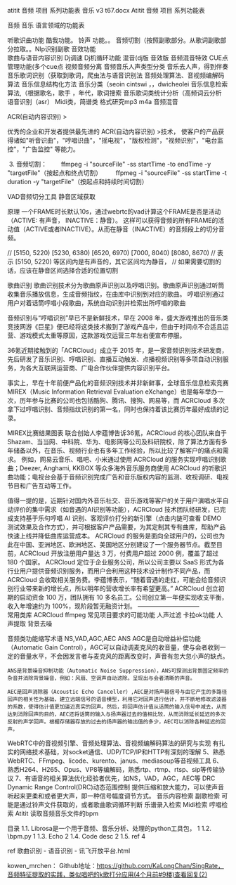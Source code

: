 atitit 音频 项目 系列功能表 音乐 v3 t67.docx
Atitit 音频 项目 系列功能表


音频 音乐 语言领域的功能表

听歌识曲功能 酷我功能。
铃声 功能。。
音频切割（按照副歌部分。从歌词副歌部分拉取。。Nlp识别副歌
音效功能  
歌曲与语音内容识别
Dj调速
Dj机循环功能
混音(dj版  音效版
音频混音特效
CUE点管理功能(多个cue点
视频音频分离
音频音乐人声类型分类
音乐去人声，得到伴奏
音乐歌词识别（获取到歌词，爬虫法与语音识别法
音频处理算法、音视频编解码算法
音乐信息结构化方法
音乐分类（seoin cintswi ，，dwicheolei 
音乐信息检索算法,（根据歌名，歌手 ，年代，歌词搜索
音乐歌词类统计分析（高频词云分析
语音识别（asr）
Midi类，简谱类
格式研究mp3 m4a
音频混音



ACR(自动内容识别) >

优秀的企业和开发者提供最先进的 ACR(自动内容识别) >技术， 使客户的产品获得诸如"听音识曲"，"哼唱识曲"，"摇电视"，"版权检测"，"视频识别"，"电台监控"，"广告监控" 等能力。

 3. 音频切割：
　　ffmpeg -i "sourceFile" -ss startTime -to endTime -y "targetFile"（按起点和终点切割）
　　ffpmeg -i "sourceFile" -ss startTime -t duration -y "targetFile"（按起点和持续时间切割）

VAD音频切分工具    静音区域获取 

原理
一个FRAME时长默认10s，通过webrtc的vad计算这个FRAME是否是活动（ACTIVE: 有声音， INACTIVE：静音）。
这样可以获得音频的所有FRAME的活动值（ACTIVE或者INACTIVE）。从而在静音（INACTIVE）的音频段上的切分音频。

// [5150, 5220) [5230, 6380) [6520, 6970) [7000, 8040) [8080, 8670) // 表示 [5150, 5220) 等区间内是有声音的，其它区间均为静音， // 如果需要切割的话，应该在静音区间选择合适的位置切割


歌曲识别
歌曲识别技术分为歌曲原声识别以及哼唱识别。歌曲原声识别通过听筒收集音乐播放信息，生成音频指纹，在曲库中识别到对应的歌曲。 哼唱识别通过用户对着话筒哼唱小段歌曲，系统自动识别并检索出所哼唱的歌曲

音频识别与“哼唱识别”早已不是新鲜技术，早在 2008 年，盛大游戏推出的音乐类竞技网游《巨星》便已经将这类技术搬到了游戏产品中，但由于时间点不合适且运营、游戏模式太重等原因，这款游戏仅运营三年左右便宣布停服。

36氪近期接触到的「ACRCloud」成立于 2015 年，是一家音频识别技术研发商，先后研发了音乐识别、哼唱识别、直播互动触发、点播视频识别等多项自动识别服务，为各大互联网运营商、广电合作伙伴提供内容识别平台。

事实上，早在十年前便产品化的音频识别技术并非新鲜事，全球音乐信息检索竞赛 MIREX（Music Information Retrieval Evaluation eXchange）也是每年举办一次，历年参与比赛的公司也包括酷狗、腾讯、搜狗、网易等，而 ACRCloud 多次拿下过哼唱识别、音频指纹识别的第一名，同时也保持着该比赛历年最好成绩的记录。

MIREX比赛结果图表
联合创始人李蕴博告诉36氪，ACRCloud 的核心团队来自于 Shazam、当当网、中科院、华为、电影网等公司及科研院校，除了算法方面有多年储备以外，在音乐、视频行业也有多年工作经验，所以比较了解客户的痛点和需求。
例如，网易云音乐、唱吧、小米通过使用 ACRCloud 的服务实现哼唱识别歌曲；Deezer, Anghami, KKBOX 等众多海外音乐服务商使用 ACRCloud 的听歌识曲功能；电视台会基于音频识别完成广告和音乐版权内容的监测、收视调研、电视节目和广告互动等工作。

值得一提的是，近期针对国内外音乐社交、音乐游戏等客户的关于用户演唱水平自动评价的集中需求（如音遇的AI识别等功能），ACRCloud 技术团队经研发，已完成支持基于乐句哼唱 AI 识别、客观评价打分的新引擎（点击内链可查看 DEMO 测试效果及合作方式），并可根据客户产品需要，为其定制其专有曲库，帮助产品快速上线并降低曲库运营成本。
ACRCloud 的服务是面向全球用户的，公司也为此在中国、亚洲地区、欧洲地区、美国地区分别建设了一个服务器节点。截至目前，ACRCloud 开放注册用户量达 3 万，付费用户超过 2000 例，覆盖了超过 180 个国家。
ACRCloud 定位于企业服务公司，所以公司主要以 SaaS 形式为各行业用户提供音频识别服务，而用户会利用这种技术设计制作不同产品，而 ACRCloud 会收取相关服务费。李蕴博表示，“随着音遇的走红，可能会给音频识别行业带来新的增长点，所以明年的营收增长率有希望更高。”
ACRCloud 创立初期的启动资金 100 万，团队拥有 10 多名员工。公司创立第一年便实现收支平衡，收入年增速约为 100%，现阶段暂无融资计划。
——————————	
常用类库
ACRCloud   ffmpeg
常见项目要求的可能功能
人声过滤 卡拉ok功能
人声提取 背景去噪

音频类功能缩写术语 NS,VAD,AGC,AEC ANS
AGC是自动增益补偿功能（Automatic Gain Control），AGC可以自动调麦克风的收音量，使与会者收到一定的音量水平，不会因发言者与麦克风的距离改变时，声音有忽大忽小声的缺点。

    ANS是背景噪音抑制功能（Automatic Noise Suppression），ANS可探测出背景固定频率的杂音并消除背景噪音，例如：风扇、空调声自动滤除。呈现出与会者清晰的声音。

    AEC是回声消除器（Acoustic Echo Canceller）,AEC是对扬声器信号与由它产生的多路径回声的相关性为基础，建立远端信号的语音模型，利用它对回声进行估计，并不断地修改滤波器的系数，使得估计值更加逼近真实的回声。然后，将回声估计值从话筒的输入信号中减去，从而达到消除回声的目的，AEC还将话筒的输入与扬声器过去的值相比较，从而消除延长延迟的多次反射的声学回声。根椐存储器存放的过去的扬声器的输出值的多少，AEC可以消除各种延迟的回声。

WebRTC中的音视频引擎、音频处理算法、音视频编解码算法的研究与实现
有扎实的网络技术基础，对socket通信、UDP/TCP/IP和HTTP有深刻的理解
5、熟悉WebRTC、FFmpeg、licode、kurento、janus、mediasoup等音视频工具
6、熟悉H264、H265、Opus、VP8等编解码，熟悉rtp、rtmp、rtsp、sip等传输协议
7、有语音的相关算法优化经验者优先，如NS，VAD，AGC，AEC等
DRC Dynamic Range Control(DRC)动态范围控制
提供压缩和放大能力，可以使声音听起来更柔和或者更大声，即一种信号幅度调节方式。
音乐内容检索
副歌检索
可能是通过铃声文件获取的，或者歌曲歌词循环判断
乐谱录入检索
Midi检索
哼唱检索
Atitit 读取音频音乐文件的bpm

目录
1.1. Librosa是一个用于音频、音乐分析、处理的python工具包，	1
1.2. \bpm.py	1
1.3. Echo	2
1.4. Code desc	2
1.5. ref	4

 ref
歌曲识别 - 语音识别 - 讯飞开放平台.html


kowen_mrchen： Github地址：https://github.com/KaLongChan/SingRate，音频特征提取的实践，类似唱吧的k歌打分应用(4个月前#9楼)查看回复(2)



